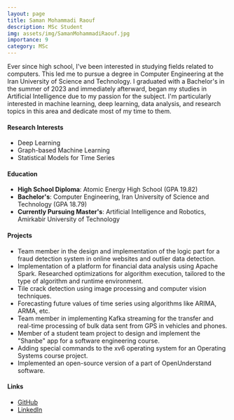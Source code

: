 ```yaml
---
layout: page
title: Saman Mohammadi Raouf
description: MSc Student
img: assets/img/SamanMohammadiRaouf.jpg
importance: 9
category: MSc
---
```


Ever since high school, I've been interested in studying fields related to computers. This led me to pursue a degree in Computer Engineering at the Iran University of Science and Technology. I graduated with a Bachelor's in the summer of 2023 and immediately afterward, began my studies in Artificial Intelligence due to my passion for the subject. I'm particularly interested in machine learning, deep learning, data analysis, and research topics in this area and dedicate most of my time to them.


#### Research Interests

- Deep Learning
- Graph-based Machine Learning
- Statistical Models for Time Series

#### Education

- **High School Diploma**: Atomic Energy High School (GPA 19.82)
- **Bachelor's**: Computer Engineering, Iran University of Science and Technology (GPA 18.79)
- **Currently Pursuing Master's**: Artificial Intelligence and Robotics, Amirkabir University of Technology


#### Projects

- Team member in the design and implementation of the logic part for a fraud detection system in online websites and outlier data detection.
- Implementation of a platform for financial data analysis using Apache Spark. Researched optimizations for algorithm execution, tailored to the type of algorithm and runtime environment.
- Tile crack detection using image processing and computer vision techniques.
- Forecasting future values of time series using algorithms like ARIMA, ARMA, etc.
- Team member in implementing Kafka streaming for the transfer and real-time processing of bulk data sent from GPS in vehicles and phones.
- Member of a student team project to design and implement the "Shanbe" app for a software engineering course.
- Adding special commands to the xv6 operating system for an Operating Systems course project.
- Implemented an open-source version of a part of OpenUnderstand software.


#### Links

- [GitHub](https://github.com/samanmohammadraouf)
- [LinkedIn](www.linkedin.com/in/saman-mohammadi-raouf-238037239)
